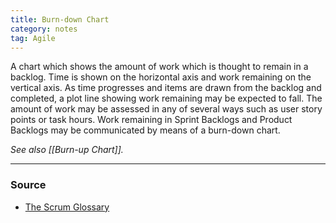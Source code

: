 ```yaml
---
title: Burn-down Chart
category: notes
tag: Agile
---
```


A chart which shows the amount of work which is thought to remain in a backlog. Time is shown on the horizontal axis and work remaining on the vertical axis. As time progresses and items are drawn from the backlog and completed, a plot line showing work remaining may be expected to fall. The amount of work may be assessed in any of several ways such as user story points or task hours. Work remaining in Sprint Backlogs and Product Backlogs may be communicated by means of a burn-down chart. 

*See also [[Burn-up Chart]].*

--- 
### Source
- [The Scrum Glossary](https://www.scrum.org/resources/scrum-glossary)
